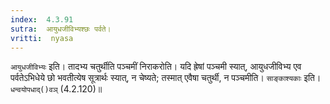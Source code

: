 ```yaml
---
index:  4.3.91
sutra:  आयुधजीविभ्यश्छः पर्वते।
vritti:  nyasa
---
```


`आयुधजीविभ्यः` इति। तादभ्य चतुर्थीति पञ्चमीं निराकरोति। यदि ह्रेषां पञ्चमी स्यात्, आयुधजीविभ्य एव पर्वतेऽभिधेये छो भवतीत्येष सूत्रार्थः स्यात्, न चेष्यते; तस्मात् एवैषा चतुर्थी, न पञ्चमीति। `साङ्काश्यकाः` इति। `धन्वयोपधाद्()वञ्` (4.2.120)॥
